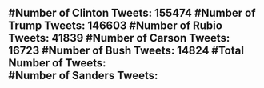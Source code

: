 #Number of Clinton Tweets: 155474
#Number of Trump Tweets: 146603
#Number of Rubio Tweets: 41839
#Number of Carson Tweets: 16723
#Number of Bush Tweets: 14824
#Total Number of Tweets:  
#Number of Sanders Tweets: 
---
